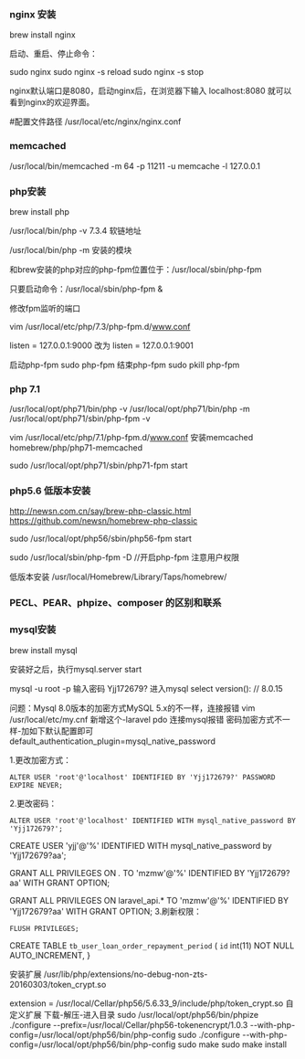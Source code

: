 ### nginx 安装

brew install nginx

启动、重启、停止命令：

sudo nginx
sudo nginx -s reload
sudo nginx -s stop

nginx默认端口是8080，启动nginx后，在浏览器下输入
localhost:8080
就可以看到nginx的欢迎界面。

#配置文件路径
/usr/local/etc/nginx/nginx.conf

### memcached
/usr/local/bin/memcached -m 64 -p 11211 -u memcache -l 127.0.0.1

### php安装
brew install php

/usr/local/bin/php -v 7.3.4 软链地址

/usr/local/bin/php -m 安装的模块

和brew安装的php对应的php-fpm位置位于：/usr/local/sbin/php-fpm

只要启动命令：/usr/local/sbin/php-fpm &

修改fpm监听的端口

vim /usr/local/etc/php/7.3/php-fpm.d/www.conf

listen = 127.0.0.1:9000 改为 listen = 127.0.0.1:9001

启动php-fpm
sudo php-fpm
结束php-fpm
sudo pkill php-fpm

### php 7.1
/usr/local/opt/php71/bin/php -v
/usr/local/opt/php71/bin/php -m
/usr/local/opt/php71/sbin/php-fpm -v


vim /usr/local/etc/php/7.1/php-fpm.d/www.conf
安装memcached
homebrew/php/php71-memcached

sudo /usr/local/opt/php71/sbin/php71-fpm start

### php5.6 低版本安装
http://newsn.com.cn/say/brew-php-classic.html
https://github.com/newsn/homebrew-php-classic

sudo /usr/local/opt/php56/sbin/php56-fpm start

sudo /usr/local/sbin/php-fpm -D  //开启php-fpm 注意用户权限

低版本安装
/usr/local/Homebrew/Library/Taps/homebrew/  

### PECL、PEAR、phpize、composer 的区别和联系

### mysql安装

brew install mysql



安装好之后，执行mysql.server start

mysql -u root -p
输入密码 Yjj172679?
进入mysql  select version(): // 8.0.15

问题：Mysql 8.0版本的加密方式MySQL 5.x的不一样，连接报错
vim /usr/local/etc/my.cnf
新增这个-laravel pdo 连接mysql报错 密码加密方式不一样-加如下默认配置即可
default_authentication_plugin=mysql_native_password

1.更改加密方式：

```
ALTER USER 'root'@'localhost' IDENTIFIED BY 'Yjj172679?' PASSWORD EXPIRE NEVER;
```


2.更改密码：

```
ALTER USER 'root'@'localhost' IDENTIFIED WITH mysql_native_password BY 'Yjj172679?';
```

CREATE USER 'yjj'@'%' IDENTIFIED WITH mysql_native_password by 'Yjj172679?aa';

GRANT ALL PRIVILEGES ON *.* TO 'mzmw'@'%' IDENTIFIED BY 'Yjj172679?aa' WITH GRANT OPTION;

GRANT ALL PRIVILEGES ON laravel_api.* TO 'mzmw'@'%' IDENTIFIED BY 'Yjj172679?aa' WITH GRANT OPTION;
3.刷新权限：

```
FLUSH PRIVILEGES;
```

CREATE TABLE `tb_user_loan_order_repayment_period` (
  `id` int(11) NOT NULL AUTO_INCREMENT,
}


安装扩展
/usr/lib/php/extensions/no-debug-non-zts-20160303/token_crypt.so

extension = /usr/local/Cellar/php56/5.6.33_9/include/php/token_crypt.so
自定义扩展
下载-解压-进入目录
sudo /usr/local/opt/php56/bin/phpize
./configure --prefix=/usr/local/Cellar/php56-tokenencrypt/1.0.3 --with-php-config=/usr/local/opt/php56/bin/php-config
sudo ./configure --with-php-config=/usr/local/opt/php56/bin/php-config
sudo make
sudo make install